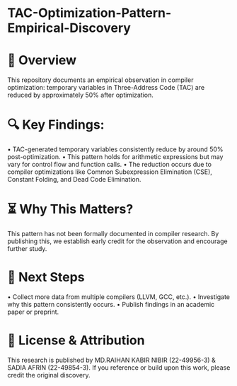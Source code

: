 # TAC-Optimization-Pattern-Empirical-Discovery

# 📌 Overview

This repository documents an empirical observation in compiler optimization: temporary variables in Three-Address Code (TAC) are reduced by approximately 50% after optimization.

# 🔍 Key Findings:

•	TAC-generated temporary variables consistently reduce by around 50% post-optimization.
•	This pattern holds for arithmetic expressions but may vary for control flow and function calls.
•	The reduction occurs due to compiler optimizations like Common Subexpression Elimination (CSE), Constant Folding, and Dead Code Elimination.

# ⏳ Why This Matters?

This pattern has not been formally documented in compiler research. By publishing this, we establish early credit for the observation and encourage further study.

# 🚀 Next Steps

•	Collect more data from multiple compilers (LLVM, GCC, etc.).
•	Investigate why this pattern consistently occurs.
•	Publish findings in an academic paper or preprint.
# 📜 License & Attribution

This research is published by MD.RAIHAN KABIR NIBIR (22-49956-3) & SADIA AFRIN (22-49854-3). If you reference or build upon this work, please credit the original discovery.
